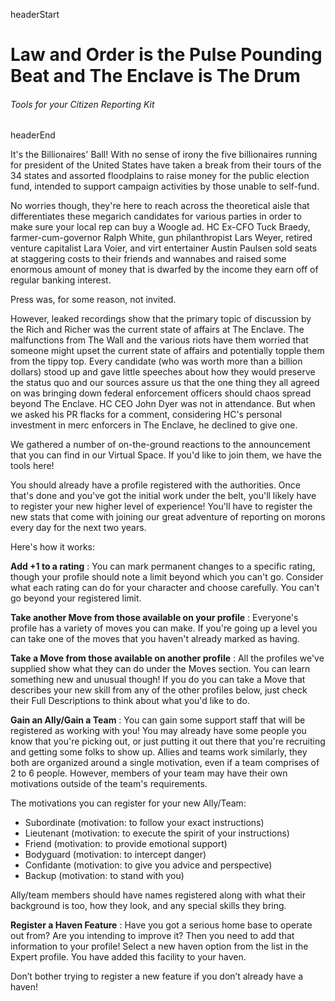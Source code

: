 headerStart

# Law and Order is the Pulse Pounding Beat and The Enclave is The Drum

###### Tools for your Citizen Reporting Kit

headerEnd

It's the Billionaires' Ball! With no sense of irony the five billionaires running for president of the United States have taken a break from their tours of the 34 states and assorted floodplains to raise money for the public election fund, intended to support campaign activities by those unable to self-fund. 

No worries though, they're here to reach across the theoretical aisle that differentiates these megarich candidates for various parties in order to make sure your local rep can buy a Woogle ad. HC Ex-CFO Tuck Braedy, farmer-cum-governor Ralph White, gun philanthropist Lars Weyer, retired venture capitalist Lara Voier, and virt entertainer Austin Paulsen sold seats at staggering costs to their friends and wannabes and raised some enormous amount of money that is dwarfed by the income they earn off of regular banking interest. 

Press was, for some reason, not invited. 

However, leaked recordings show that the primary topic of discussion by the Rich and Richer was the current state of affairs at The Enclave. The malfunctions from The Wall and the various riots have them worried that someone might upset the current state of affairs and potentially topple them from the tippy top. Every candidate (who was worth more than a billion dollars) stood up and gave little speeches about how they would preserve the status quo and our sources assure us that the one thing they all agreed on was bringing down federal enforcement officers should chaos spread beyond The Enclave. HC CEO John Dyer was not in attendance. But when we asked his PR flacks for a comment, considering HC's personal investment in merc enforcers in The Enclave, he declined to give one.  

We gathered a number of on-the-ground reactions to the announcement that you can find in our Virtual Space. If you'd like to join them, we have the tools here!

You should already have a profile registered with the authorities. Once that's done and you've got the initial work under the belt, you'll likely have to register your new higher level of experience! You'll have to register the new stats that come with joining our great adventure of reporting on morons every day for the next two years.

Here's how it works:

**Add +1 to a rating** : You can mark permanent changes to a specific rating, though your profile should note a limit beyond which you can't go. Consider what each rating can do for your character and choose carefully. You can't go beyond your registered limit.

**Take another Move from those available on your profile** : Everyone's profile has a variety of moves you can make. If you're going up a level you can take one of the moves that you haven't already marked as having. 

**Take a Move from those available on another profile** : All the profiles we've supplied show what they can do under the Moves section. You can learn something new and unusual though! If you do you can take a Move that describes your new skill from any of the other profiles below, just check their Full Descriptions to think about what you'd like to do.  

**Gain an Ally/Gain a Team** : You can gain some support staff that will be registered as working with you! You may already have some people you know that you're picking out, or just putting it out there that you're recruiting and getting some folks to show up. Allies and teams work similarly, they both are organized around a single motivation, even if a team comprises of 2 to 6 people. However, members of your team may have their own motivations outside of the team's requirements. 

The motivations you can register for your new Ally/Team:

*   Subordinate (motivation: to follow your exact instructions)
*   Lieutenant (motivation: to execute the spirit of your
instructions)
*   Friend (motivation: to provide emotional support)
*   Bodyguard (motivation: to intercept danger)
*   Confidante (motivation: to give you advice and perspective)
*   Backup (motivation: to stand with you)

Ally/team members should have names registered along with
what their background is too, how they look, and any special skills
they bring.

**Register a Haven Feature** : Have you got a serious home base to operate out from? Are you intending to improve it? Then you need to add that information to your profile! Select a new haven option from the list in the Expert profile. You have added this facility to your haven.

Don’t bother trying to register a new feature if you don’t already have a haven! 

